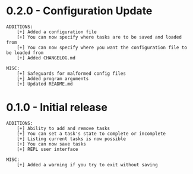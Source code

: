 # 0.2.0 - Configuration Update
    ADDITIONS:
        [+] Added a configuration file
        [+] You can now specify where tasks are to be saved and loaded from
        [+] You can now specify where you want the configuration file to be loaded from
        [+] Added CHANGELOG.md

    MISC:
        [+] Safeguards for malformed config files
        [+] Added program arguments
        [+] Updated README.md


# 0.1.0 - Initial release
    
    ADDITIONS:
        [+] Ability to add and remove tasks
        [+] You can set a task's state to complete or incomplete
        [+] Listing current tasks is now possible
        [+] You can now save tasks
        [+] REPL user interface

    MISC:
        [+] Added a warning if you try to exit without saving
